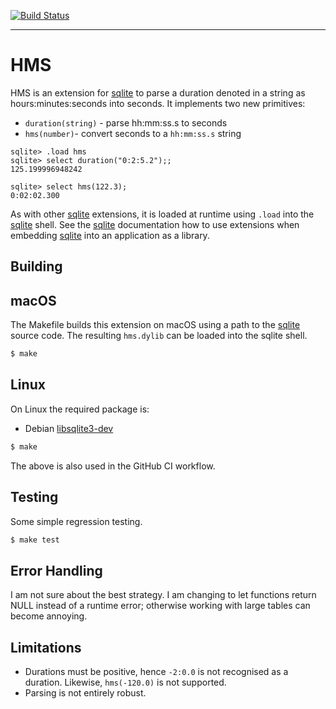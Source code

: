 
[![Build Status](https://github.com/lindig/hms/actions/workflows/makefile.yml/badge.svg)](https://github.com/lindig/hms/actions/workflows/makefile.yml)

----

# HMS

HMS is an extension for [sqlite] to parse a duration denoted in a string
as hours:minutes:seconds into seconds. It implements two new
primitives:

* `duration(string)` - parse hh:mm:ss.s to seconds
* `hms(number)`- convert seconds to a `hh:mm:ss.s` string

```
sqlite> .load hms
sqlite> select duration("0:2:5.2");;
125.199996948242

sqlite> select hms(122.3);
0:02:02.300
```

As with other [sqlite] extensions, it is loaded at runtime using `.load`
into the [sqlite] shell. See the [sqlite] documentation how to use
extensions when embedding [sqlite] into an application as a library.

## Building

## macOS

The Makefile builds this extension on macOS using a path to the [sqlite]
source code. The resulting `hms.dylib` can be loaded into the sqlite
shell.

```sh
$ make
```

## Linux

On Linux the required package is:

* Debian [libsqlite3-dev](https://packages.debian.org/trixie/libsqlite3-dev)

```sh
$ make
```

The above is also used in the GitHub CI workflow.

## Testing

Some simple regression testing.

```sh
$ make test
```

## Error Handling

I am not sure about the best strategy. I am changing to let functions
return NULL instead of a runtime error; otherwise working with large
tables can become annoying.

## Limitations

* Durations must be positive, hence `-2:0.0` is not recognised as a
  duration. Likewise, `hms(-120.0)` is not supported.
* Parsing is not entirely robust.

[sqlite]: https://sqlite.org
